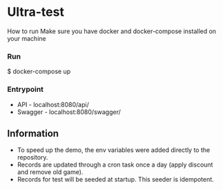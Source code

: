 # Ultra-test

How to run
Make sure you have docker and docker-compose installed on your machine
### Run 
$ docker-compose up

### Entrypoint
* API - localhost:8080/api/
* Swagger - localhost:8080/swagger/

## Information
* To speed up the demo, the env variables were added directly to the repository.
* Records are updated  through a cron task once a day (apply discount and remove old game).
* Records for test will be seeded at startup. This seeder is idempotent.
